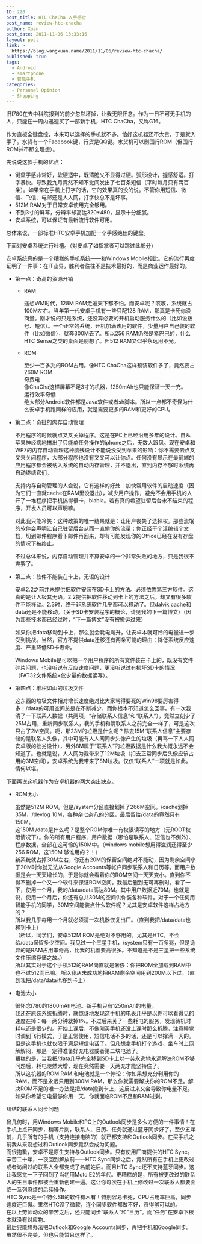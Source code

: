 ```yaml
---
ID: 220
post_title: HTC ChaCha 入手感觉
post_name: review-htc-chacha
author: Xuan
post_date: 2011-11-06 13:33:16
layout: post
link: >
  https://blog.wangxuan.name/2011/11/06/review-htc-chacha/
published: true
tags:
  - Android
  - smartphone
  - 智能手机
categories:
  - Personal Opinion
  - Shopping
---
```

旧I780在去中科院报到的前夕忽然坏掉，让我无限怀念。作为一日不可无手机的人，只能在一周内迅速买了一部新手机，HTC ChaCha，又称G16。

作为直板全键盘控，本来可以选择的手机就不多。恰好这机器还不太贵，于是就入手了。水货有一个Facebook键，行货是QQ键。水货机可以刷国行ROM（但国行ROM并不那么理想）。

先说说这款手机的优点：

- 键盘手感非常好，软硬适中，既清脆又不显得过硬。弧形设计，握感舒适。打字暴快。导致我九月竟然不知不觉间发出了七百条短信（平时每月只有两百条）。如果常在手机上打字的话，它的效果真的没的说。不管你用短信、微信、飞信、电邮还是人人网，打字快总不是坏事。
- 512M RAM对于日常安卓使用完全够用。
- 不到3寸的屏幕，分辨率却高达320\*480，显示十分细腻。
- 安卓系统，可以保证有最新流行软件可用。

总体来说，一部标准HTC安卓手机加配一个手感绝佳的键盘。

下面对安卓系统进行吐槽。（对安卓了如指掌者可以跳过此部分）

安卓系统真的是一个糟糕的手机系统——和Windows Mobile相比。它的流行再度证明了一件事：在IT业界，胜利者往往不是技术最好的，而是商业运作最好的。

- 第一点：奇高的资源开销

  - RAM

    遥想WM时代，128M RAM走遍天下都不怕。而安卓呢？咳咳，系统就占100M左右。当年第一代安卓手机有一些只配128 RAM，那真是卡死你没商量。刚才说的只是系统，还没算必要的开机启动服务什么的（比如说拨号、短信）。一个正常的系统，开机加满该用的软件，少量用户自己装的软件（比如微信），就奔300M去了。所以256 RAM仍然是紧巴巴的，什么HTC Sense之类的桌面是别想了。但512 RAM又似乎永远用不光。

  - ROM

    至少一百多兆的ROM占用。像HTC ChaCha这样预装软件多了，竟然要占260M ROM  
    奇费电  
    像ChaCha这样屏幕不足3寸的机器，1250mAh也只能保证一天一充。  
    运行效率奇低  
    绝大部分Android软件都是Java软件或者sh脚本。所以一点都不奇怪为什么安卓手机跑同样的应用，就是需要更多的RAM和更好的CPU。

- 第二点：奇扯的内存自动管理

  不用程序的时候就点叉叉关掉程序。这是在PC上已经沿用多年的设计。自从苹果神经病地搞出了只能单任务操作的iphone之后，无数人跟风。现在安卓和WP7的内存自动管理这种脑残设计不能说没受到苹果的影响：你不需要去点叉叉来关闭程序，大部分程序也没有叉叉可以让你点。任何没有显示在最前端的应用程序都会被纳入系统的自动内存管理，并不退出，直到内存不够时系统再自动终结它们。

  支持内存自动管理的人会说，它有这样的好处：加快常用软件的启动速度（因为它们一直就cache在RAM里没退出），减少用户操作，避免不会用手机的人开了一堆程序把手机搞得很卡，blabla。若有真的希望驻留后台永不结束的程序，开发人员可以声明嘛。

  对此我只能冷笑：这种政策的唯一结果就是：让用户丧失了选择权。那些流氓的软件会声明让自己驻留后台从而一直偷你的流量；你正经干个活编辑个文档，切到邮件程序看下邮件再回来，却有可能发现你的Office已经在没有存盘的情况下被终止。

  不过总体来说，内存自动管理并不算安卓的一个非常失败的地方，只是我很不爽罢了。

- 第三点：软件不能装在卡上，无语的设计

  安卓2.2之前并未提供把软件安装在SD卡上的方法。必须依靠第三方软件。这真的是让人极其无语。2.2提供把软件移动到卡上的方法之后，却又有很多软件不能移动。2.3时，终于非系统软件几乎都可以移动了。但dalvik cache和data还是不能移动。（关于SD卡安装程序的概论，请见我的下一篇博文）（因为那些技术都已经过时，“下一篇博文”没有被搬运过来）

  如果你把data移动到卡上，那么就会耗电飚升，让安卓本就可怜的电量进一步受到挑战。当然，官方不提供data迁移还有两条可能的理由：降低系统反应速度、严重降低SD卡寿命。

  Windows Mobile是可以把一个用户程序的所有文件装在卡上的，既没有文件碎片问题，也没听说有反应速度问题，更没听说过有损坏SD卡的情况（FAT32文件系统+仅少量的数据读写）。

- 第四点：堆积如山的垃圾文件

  这东西的垃圾文件相对增长速度绝对比大家骂得要死的Win98要厉害得多！/data的可用空间总是在不断减少，而你根本不知道怎么回事。有一次我清了一下联系人数据（共两项，“存储联系人信息”和“联系人”），竟然立刻少了25M占用，重新同步联系人，我的手机和清联系人之前完全一样了，可是这次只占了2M空间。呃，那23M的垃圾是什么呢？除去15M“联系人信息”主要存储的是联系人头像，其中可能有人人网同步头像产生的垃圾（再骂一下人人网安卓版的拙劣设计），另外8M属于“联系人”的垃圾数据是什么我大概永远不会知道了。也就是说，人人网为我带来了12M垃圾（扣去正常同步后头像应该占用的3M空间），安卓系统为我带来了8M垃圾。仅仅“联系人”一项就是如此。情何以堪。

下面再说这机器作为安卓机器的两大突出缺点。

- ROM太小

  虽然是512M ROM。但是/system分区直接划掉了266M空间。/cache划掉35M，/devlog 10M，各种杂七杂八的分区，最后留给/data的竟然只有150M。  
  这150M /data是什么呢？是整个ROM你唯一有权限读写的地方（无ROOT权限情况下）。你的所有用户程序、用户数据（哪怕是联系人、短信也不例外）、程序数据，全部在这可怜的150M中。（windows mobile想用得滋润还得至少256 ROM，这150M 够谁用的？！）  
  新系统就占掉30M左右，你还有20M的保留空间绝对不能动，因为剩余空间小于20M时你就无法从Google Accounts等帐户同步联系人和日历等。而用户数据是会一天天增长的，于是你就会看着你的ROM空间一天天变小。直到你不得不删掉一个又一个软件来保证ROM空间。我最后删到无可再删时，看了一下，使用一个月，我的/data/data高达80M。其中用户数据近70M。也就是说，使用一个月后，你还有总共30M的空间供你装各种软件。对于一个任何用智能手机的同学，30M空间能装点什么软件呢？尤其是安卓软件这样占地方的？  
  所以我几乎每用一个月就必须清一次机器恢复出厂。（直到我把/data/data也移到卡上）  
  （所以，同学们，安卓512M ROM是绝对不够用的。尤其是HTC，不会给/data保留多少空间。我见过一个三星手机，/system只有一百多兆，但是诡异的是RAM占用率奇高，比我的机器要高很多。不知道是不是三星把一些系统文件压缩存储之故。）  
  所以其实对于这个手机512的RAM简直就是奢侈：你把ROM全加载到RAM中也不过512而已嘛。所以我从未成功地把RAM剩余空间用到200M以下过。（直到我把/data/data也移到卡上）

- 电池太小

  很怀念I780的1800mAh电池。新手机只有1250mAh的电量。  
  我还在原装系统折腾时，就惊讶地发现这手机的电表几乎是以你可以看得见的速度在掉：每一两分钟就掉1%。不过后来关了一些耗电的服务，发现待机时耗电还是很少的。开始上课后，不像刚买手机还没上课时那么折腾，注意睡觉时调到飞行模式，于是正常使用，短信电话不多的话，还是可以撑满一天的。  
  但是这手机也就仅限于满足短信电话了。但凡想拿手机打个游戏、坐车时上网解解闷，那是一定得准备好充电器或者第二块电池了。  
  糟糕的是，当我把/data几乎完全移到SD卡上以一劳永逸地永远解决ROM不够问题后，耗电陡然大增，现在竟然需要一天两充才能坚持住了。  
  所以这机器的ROM RAM 和电池就是一个悖论：你如果想充分利用你的RAM，而不是永远只用到300M RAM，那么你就需要解决你的ROM不足。解决ROM不足的唯一办法是把/data搬到卡上，这反过来又会导致你电量不足。如果你希望它电量够你用一天，你就面临ROM不足和RAM过剩。
    
纠结的联系人同步问题

曾几何时，用Windows Mobile和PC上的Outlook同步是多么方便的一件事情！在手机上点开同步，稍等片刻，联系人、日历、任务就通过蓝牙同步好了。至少五年前，几乎所有的手机（支持连接电脑的）就已都支持和Outlook同步。在买手机之前我从来没想过和Outlook同步竟然会成为问题。  
而很抱歉，安卓不是原生支持与Outlook同步。只有使用厂商提供的HTC Sync。  
辛苦二十年，一夜回到解放前——HTC Sync同步之后，竟然所有在手机上更改过或者访问过的联系人全都变成了名前姓后。而且HTC Sync还不支持蓝牙同步。这让我感觉一下子回到了当初用Moto E2的年代。更糟糕的是，所有被更改过的联系人的生日事件都被会重新创建一遍。这让你每次在手机上修改过一次联系人都要面临一系列麻烦的后续操作。  
HTC Sync是一个特么SB的软件有木有！特别容易卡死，CPU占用率巨高，同步速度还巨慢。果然HTC没了微软，连个同步软件都做不好，衰得够可以的。  
在以上劳师动众的辛苦之后，还只能同步“联系人”和“日历”。而“任务”在安卓下根本就没有对应物。  
最后只能想办法把Outlook和Google Accounts同步，再把手机和Google同步。虽然很不完美，但也只能暂且这样了。